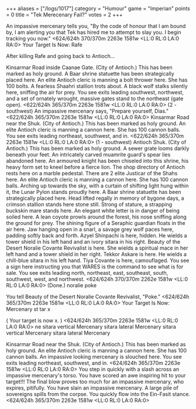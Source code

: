 +++
aliases = ["/logs/1017"]
category = "Humour"
game = "Imperian"
points = 0
title = "Tek Merecenary Fail?"
votes = 2
+++

An impassive mercenary tells you, "By the code of honour that I am bound by, I 
am alerting you that Tek has hired me to attempt to slay you. I begin tracking 
you now."
<624/624h 370/370m 2263e 1581w <eb> <bd> <LL:0 RL:0 LA:0 RA:0> Your Target Is Now: Rafe

After killing Rafe and going back to Antioch...

Kinsarmar Road inside Caanae Gate. (City of Antioch.)
This has been marked as holy ground. A Baar shrine statuette has been 
strategically placed here. An elite Antioch cleric is manning a bolt thrower 
here. She has 100 bolts. A fearless Shaahri stallion trots about. A black wolf 
stalks silently here, sniffing the air for prey.
You see exits leading southwest, northwest, and a set of ornately wrought, 
massive gates stand to the northeast (gate open).
<622/624h 365/370m 2263e 1581w <eb> <bd> <LL:0 RL:0 LA:0 RA:0> (2 - southwest) 
An impassive mercenary says, "Prepare yourself, Dias."
<622/624h 365/370m 2263e 1581w <eb> <bd> <LL:0 RL:0 LA:0 RA:0> 
Kinsarmar Road near the Shuk. (City of Antioch.)
This has been marked as holy ground. An elite Antioch cleric is manning a 
cannon here. She has 100 cannon balls.
You see exits leading northeast, southwest, and in.
<622/624h 365/370m 2263e 1581w <eb> <bd> <LL:0 RL:0 LA:0 RA:0> (1 - southwest) 
Antioch Shuk. (City of Antioch.)
This has been marked as holy ground. A sewer grate looms darkly beneath your 
feet. An intricately carved muamrite guard's spear lies abandoned here. An 
armoured knight has been chiseled into this shrine, his heavy form set to kneel
before a fierce lion. The shop directory of Antioch rests here on a marble 
pedestal. There are 2 elite Justicar of the Shahs here. An elite Antioch cleric
is manning a cannon here. She has 100 cannon balls. Arching up towards the sky,
with a curtain of shifting light hung within it, the Lunar Pylon stands proudly
here. A Baar shrine statuette has been strategically placed here. Head lifted 
regally in memory of bygone days, a crimson stallion stands here stone still. 
Strong of stature, a strapping buckskin mare stands here. An elegant white 
letter is in danger of being soiled here. A lean coyote prowls around the 
forest, his nose sniffing along the ground for prey. The shining figure of a 
Seraphic guardian floats in the air here. Jaw hanging open in a snarl, a savage
grey wolf paces here, padding softly back and forth. Azyel Shinpachi is here, 
hidden. He wields a tower shield in his left hand and an ivory sitara in his 
right. Beauty of the Desert Noralie Covante Revivalist is here. She wields a 
spiritual mace in her left hand and a tower shield in her right. Tekkor Askare 
is here. He wields a chill-blue sitara in his left hand. Tiya Covante is here, 
camouflaged. You see a sign here instructing you that WARES is the command to 
see what is for sale.
You see exits leading north, northeast, east, southeast, south, southwest, 
west, and northwest.
<624/624h 370/370m 2262e 1581w <eb> <bd> <LL:0 RL:0 LA:0 RA:0> (Done.) noralie poke

You tell Beauty of the Desert Noralie Covante Revivalist, "Poke."
<624/624h 365/370m 2263e 1581w <eb> <bd> <LL:0 RL:0 LA:0 RA:0> Your Target Is Now: Mercenary
st tar x

 ( Your target is now x. )
<624/624h 365/370m 2263e 1581w <eb> <bd> <LL:0 RL:0 LA:0 RA:0> ne
sitara vertical Mercenary
sitara lateral Mercenary
sitara vertical Mercenary
sitara lateral Mercenary

Kinsarmar Road near the Shuk. (City of Antioch.)
This has been marked as holy ground. An elite Antioch cleric is manning a 
cannon here. She has 100 cannon balls. An impassive looking mercenary is 
slouched here.
You see exits leading northeast, southwest, and in.
<624/624h 365/370m 2263e 1581w <eb> <bd> <LL:0 RL:0 LA:0 RA:0> 
You step in quickly with a slash across an impassive mercenary's torso.
You have scored an awe inspiring hit to your target!!!
The final blow proves too much for an impassive mercenary, who expires, 
pitifully.
You have slain an impassive mercenary.
A large pile of sovereigns spills from the corpse.
You quickly flow into the Ein-Fasit stance.
<624/624h 365/370m 2263e 1581w <eb> <bd> <LL:0 RL:0 LA:0 RA:0> 
